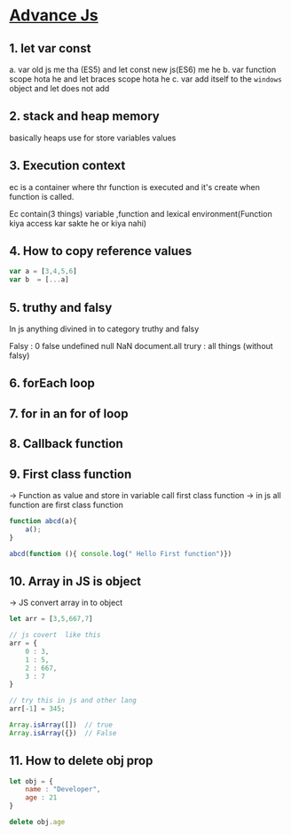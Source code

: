 # [Advance Js](https://youtu.be/EgDmCbhmstU?si=A_hV82HSG1WyX6KQ)

## 1. let var const
a. var old js me tha (ES5) and let const new js(ES6) me he
b. var function scope hota he  and let braces scope hota he
c. var add itself to the `windows` object and let does not add

## 2. stack and heap memory
basically heaps use for store variables values

## 3. Execution context  
ec is a container where thr function is executed and it's create when function is called.

Ec contain(3 things)  variable ,function and lexical environment(Function kiya access kar sakte he or kiya nahi)

## 4. How to copy reference values

```js
var a = [3,4,5,6]
var b  = [...a]
```

## 5. truthy and falsy
In js anything divined in to category truthy and falsy

Falsy : 0 false undefined null NaN document.all
trury  : all things (without falsy)


## 6. forEach loop

## 7. for in an for of loop 


## 8. Callback function
 

## 9. First class function
-> Function as value and store in variable call first class function
-> in js all function are first class function
```js
function abcd(a){
    a();
}

abcd(function (){ console.log(" Hello First function")})
```

## 10. Array in JS is object
-> JS convert array in to object
```js
let arr = [3,5,667,7]

// js covert  like this
arr = {
    0 : 3,
    1 : 5,
    2 : 667,
    3 : 7
}

// try this in js and other lang
arr[-1] = 345;

Array.isArray([])  // true
Array.isArray({})  // False

```

## 11. How to delete obj prop

```js
let obj = {
    name : "Developer",
    age : 21
}

delete obj.age
```


